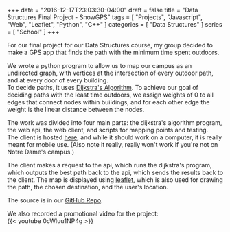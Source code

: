 +++
date = "2016-12-17T23:03:30-04:00"
draft = false
title = "Data Structures Final Project - SnowGPS"
tags = [ "Projects", "Javascript", "Web", "Leaflet", "Python", "C++" ]
categories = [ "Data Structures" ]
series = [ "School" ]
+++

For our final project for our Data Structures course, my group decided to
make a GPS app that finds the path with the minimum time spent outdoors.  

We wrote a python program to allow us to map our campus as an undirected graph,
with vertices at the intersection of every outdoor path, and at every door of every building.  
To decide paths, it uses
[Dijkstra's Algorithm](https://en.wikipedia.org/wiki/Dijkstra's_algorithm).
To achieve our goal of deciding paths with the least time outdoors, we assign
weights of 0 to all edges that connect nodes within buildings, and for each
other edge the weight is the linear distance between the nodes.

The work was divided into four main parts: the dijkstra's algorithm program,
the web api, the web client, and scripts for mapping points and testing.  
The client is hosted [here](https://johnbot.me/client), and while it should
work on a computer, it is really meant for mobile use. (Also note it really,
really won't work if you're not on Notre Dame's campus.)

The client makes a request to the api, which runs the dijkstra's program, which
outputs the best path back to the api, 
which sends the results back to the client.
The map is displayed using [leaflet](http://leafletjs.com),
which is also used for drawing the path, the chosen destination, and the user's
location.

The source is in our [GitHub Repo](https://github.com/dontworrybhappy/SnowGPS).

We also recorded a promotional video for the project:  
{{< youtube 0cWluu1NP4g >}}
